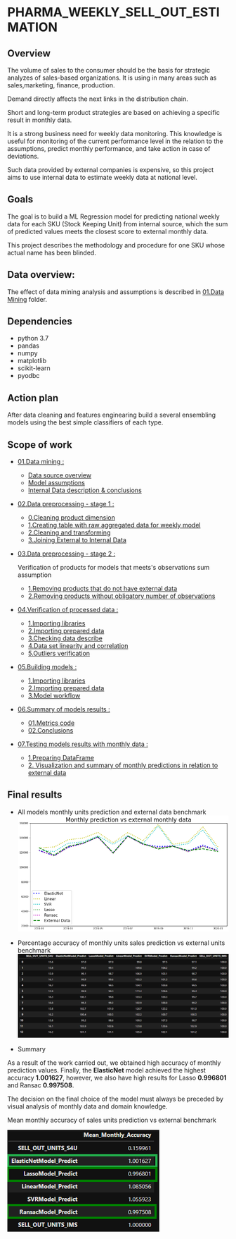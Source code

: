 # PHARMA_WEEKLY_SELL_OUT_ESTIMATION


## Overview
The volume of sales to the consumer should be the basis for strategic analyzes of sales-based organizations.
It is using in many areas such as sales,marketing, finance, production.


Demand  directly affects the next links in the distribution chain.


Short and long-term product strategies are based on achieving a specific result in monthly data.

It is a strong business need for weekly data monitoring.
This knowledge is useful for monitoring of the current performance level in the relation to the assumptions, predict monthly performance, and take action in case of deviations.

Such data provided by external companies is expensive, so this project aims to use internal data to estimate weekly data at national level.

## Goals

The goal is to build a ML Regression model for predicting national weekly data for each SKU (Stock Keeping Unit) from internal source, which the sum of predicted values meets the closest score to external monthly data.

This project describes the methodology and procedure for one SKU whose actual name has been blinded.

## Data overview:
The effect of data mining analysis and assumptions is described in [01.Data Mining](https://github.com/MateoMat/PHARMA_WEEKLY_SELL_OUT_ESTIMATION/tree/master/01.Data%20Mining) folder.

## Dependencies
* python 3.7
* pandas
* numpy
* matplotlib
* scikit-learn
* pyodbc

## Action plan
After data cleaning and features enginearing build a several ensembling models using the best simple classifiers of each type.
## Scope of work
* [01.Data mining :](https://github.com/MateoMat/PHARMA_WEEKLY_SELL_OUT_ESTIMATION/tree/master/01.Data%20Mining)
    * [Data source overview](https://github.com/MateoMat/PHARMA_WEEKLY_SELL_OUT_ESTIMATION/tree/master/01.Data%20Mining#data-source-overview)
    * [Model assumptions](https://github.com/MateoMat/PHARMA_WEEKLY_SELL_OUT_ESTIMATION/tree/master/01.Data%20Mining#model-assumptions)
    * [Internal Data description & conclusions](https://github.com/MateoMat/PHARMA_WEEKLY_SELL_OUT_ESTIMATION/tree/master/01.Data%20Mining#internal-data-description--conclusions)
* [02.Data preprocessing - stage 1 :](https://github.com/MateoMat/PHARMA_WEEKLY_SELL_OUT_ESTIMATION/tree/master/02.Data%20preprocessing%20-%20stage%201)
    * [0.Cleaning product dimension](https://github.com/MateoMat/PHARMA_WEEKLY_SELL_OUT_ESTIMATION/tree/master/02.Data%20preprocessing%20-%20stage%201#0cleaning-product-dimension)
    * [1.Creating table with raw aggregated data for weekly model](https://github.com/MateoMat/PHARMA_WEEKLY_SELL_OUT_ESTIMATION/tree/master/02.Data%20preprocessing%20-%20stage%201#1-creating-table-with-raw-aggregated-data-for-weekly-model)
    * [2.Cleaning and transforming](https://github.com/MateoMat/PHARMA_WEEKLY_SELL_OUT_ESTIMATION/tree/master/02.Data%20preprocessing%20-%20stage%201#2-cleaning-and-transforming)
    * [3.Joining External to Internal Data](https://github.com/MateoMat/PHARMA_WEEKLY_SELL_OUT_ESTIMATION/tree/master/02.Data%20preprocessing%20-%20stage%201#3-joining-external-to-internal-data)
* [03.Data preprocessing - stage 2 :](https://github.com/MateoMat/PHARMA_WEEKLY_SELL_OUT_ESTIMATION/tree/master/03.Data%20preprocessing%20-%20stage%202)
    
   Verification of products for models that meets's observations sum assumption
    * [1.Removing products that do not have external data](https://github.com/MateoMat/PHARMA_WEEKLY_SELL_OUT_ESTIMATION/tree/master/03.Data%20preprocessing%20-%20stage%202#1removing-products-that-do-not-have-external-data)
    * [2.Removing products without obligatory number of observations](https://github.com/MateoMat/PHARMA_WEEKLY_SELL_OUT_ESTIMATION/tree/master/03.Data%20preprocessing%20-%20stage%202#2removing-products-without-obligatory-number-of-observations)
     
* [04.Verification of processed data :](https://github.com/MateoMat/PHARMA_WEEKLY_SELL_OUT_ESTIMATION/tree/master/04.Verification%20of%20processed%20data) 
    * [1.Importing libraries](https://github.com/MateoMat/PHARMA_WEEKLY_SELL_OUT_ESTIMATION/tree/master/04.Verification%20of%20processed%20data#1-importing-libraries)
    * [2.Importing prepared data](https://github.com/MateoMat/PHARMA_WEEKLY_SELL_OUT_ESTIMATION/tree/master/04.Verification%20of%20processed%20data#2-importing-prepared-data)
    * [3.Checking data describe](https://github.com/MateoMat/PHARMA_WEEKLY_SELL_OUT_ESTIMATION/tree/master/04.Verification%20of%20processed%20data#3-checking-data-describe)
    * [4.Data set linearity and correlation](https://github.com/MateoMat/PHARMA_WEEKLY_SELL_OUT_ESTIMATION/tree/master/04.Verification%20of%20processed%20data#4-data-set-linearity-and-correlation)
    * [5.Outliers verification](https://github.com/MateoMat/PHARMA_WEEKLY_SELL_OUT_ESTIMATION/tree/master/04.Verification%20of%20processed%20data#5-outliers-verification)
    
* [05.Building models :](https://github.com/MateoMat/PHARMA_WEEKLY_SELL_OUT_ESTIMATION/tree/master/05.Building%20models)
    * [1.Importing libraries](https://github.com/MateoMat/PHARMA_WEEKLY_SELL_OUT_ESTIMATION/tree/master/05.Building%20models#1-importing-libraries)
    * [2.Importing prepared data](https://github.com/MateoMat/PHARMA_WEEKLY_SELL_OUT_ESTIMATION/tree/master/05.Building%20models#2-importing-prepared-data)
    * [3.Model workflow](https://github.com/MateoMat/PHARMA_WEEKLY_SELL_OUT_ESTIMATION/tree/master/05.Building%20models#3-model-workflow)

* [06.Summary of models results :](https://github.com/MateoMat/PHARMA_WEEKLY_SELL_OUT_ESTIMATION/tree/master/06.Summary%20of%20model%20results)
    * [01.Metrics code](https://github.com/MateoMat/PHARMA_WEEKLY_SELL_OUT_ESTIMATION/tree/master/06.Summary%20of%20model%20results#01metrics-code)
    * [02.Conclusions](https://github.com/MateoMat/PHARMA_WEEKLY_SELL_OUT_ESTIMATION/tree/master/06.Summary%20of%20model%20results#02conclusions)
    
* [07.Testing models results with monthly data :](https://github.com/MateoMat/PHARMA_WEEKLY_SELL_OUT_ESTIMATION/tree/master/07.Testing%20models%20results%20with%20monthly%20data/)
    * [1.Preparing DataFrame](https://github.com/MateoMat/PHARMA_WEEKLY_SELL_OUT_ESTIMATION/tree/master/07.Testing%20models%20results%20with%20monthly%20data#1-preparing-dataframe)
    * [2. Visualization and summary of monthly predictions in relation to external data](https://github.com/MateoMat/PHARMA_WEEKLY_SELL_OUT_ESTIMATION/tree/master/07.Testing%20models%20results%20with%20monthly%20data#2-visualization-and-summary-of-monthly-predictions-in-relation-to-external-data)
     
## Final results


* All models monthly units prediction and external data benchmark
![MonthlyPredictionVsExternalMonthlyData.PNG](https://github.com/MateoMat/PHARMA_WEEKLY_SELL_OUT_ESTIMATION/blob/master/07.Testing%20models%20results%20with%20monthly%20data/img/MonthlyPredictionVsExternalMonthlyData.png)

* Percentage accuracy of monthly units sales prediction vs external units benchmark
![PercentageOfMonthlyDataAccuracy.PNG](https://github.com/MateoMat/PHARMA_WEEKLY_SELL_OUT_ESTIMATION/blob/master/07.Testing%20models%20results%20with%20monthly%20data/img/PercentageOfMonthlyDataAccuracy.PNG)


* Summary

As a result of the work carried out, we obtained high accuracy of monthly prediction values. Finally, the **ElasticNet** model achieved the highest accuracy **1.001627**, however, we also have high results for Lasso **0.996801** and Ransac **0.997508**.

The decision on the final choice of the model must always be preceded by visual analysis of monthly data and domain knowledge.

Mean monthly accuracy of sales units prediction vs external benchmark


![MeanMonthlyAccuracy.PNG](https://github.com/MateoMat/PHARMA_WEEKLY_SELL_OUT_ESTIMATION/blob/master/07.Testing%20models%20results%20with%20monthly%20data/img/MeanMonthlyAccuracy.PNG)


